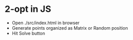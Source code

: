 # 2-opt in JS

- Open ./src/index.html in browser   
- Generate points organized as Matrix or Random position   
- Hit Solve button   